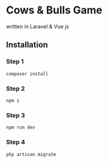 # Cows & Bulls Game 

written in Laravel & Vue js

## Installation

### Step 1
```
composer install
```
### Step 2
```
npm i
```
### Step 3
```
npm run dev
```
### Step 4
```
php artisan migrate
```
